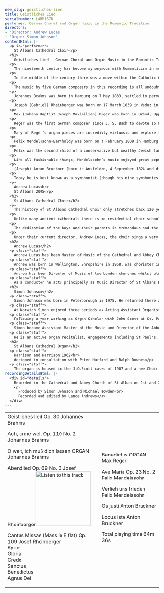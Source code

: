 ```yaml
---
new_slug: geistliches-lied
title: Geistliches Lied
serialNumber: LAMM167D
performer: German Choral and Organ Music in the Romantic Tradition
directors:
- 'Director: Andrew Lucas'
- 'Organ: Simon Johnson'
contentHtml: |-
  <p id="performer">
    St Albans Cathedral Choir</p>
  <h1>
    Geistliches Lied - German Choral and Organ Music in the Romantic Tradition</h1>
  <p>
    The nineteenth century has become synonymous with Romanticism in music – a term that is difficult to define – music that perhaps evokes a more emotional response than that of, say, the Classical period. But that is an attempt at a definition that is too facile. An all embracing idea of the nature of Romanticism is more elusive – the celebrated musicologist Alfred Einstein felt that we would search for it in vain. There is a great body of choral music written in the nineteenth century for large and small choirs, for concert use on the largest scale (with orchestra) and smaller scale liturgical use.</p>
  <p>
    In the middle of the century there was a move within the Catholic Church for musical reform, called the Cecilian movement after music’s patron saint and stimulated by a reaction to the extremes of the secular and operatic influences on church music of that period. Yet it was also stimulated by a romantic interest in music of the more distant past – for example, the a capella style of the sixteenth century and also of Gregorian chant. Several were invigorated by a renewed interest in the music of J. S. Bach and Handel – Mendelssohn being the most obvious successor of that tradition – but also Brahms and Bruckner and lesser known composers such as Rheinberger. Later, to some extent, Reger carried on this tradition, although he fused it with a strong influence of Wagner in denser textures and harmonic development. It is significant that of all the major composers in Europe the two composers from this period who understood best how to write both effective and idiomatic choral music, Brahms and Mendelssohn, were both German.</p>
  <p>
    The music by five German composers in this recording is all undoubtedly from the Romantic era. It is music that is hauntingly beautiful, with great sweeps of melodic invention and strong contrasts of mood. Yet these composers also have something else in common. With the music of Wagner came a great turning point for musical composition, which opened the way to the freer use of harmony and tonality that characterises modern music in the twentieth century. Brahms in particular led the strongest resistance to the more extreme tendencies of musical Romanticism in general, as epitomised by Wagner’s music. All the music on this disc shows the more classical side of the late Romantic movement.</p>
  <p>
    Johannes Brahms was born in Hamburg on 7 May 1833, settled in permanently in Vienna by 1868 and died there on 3 April 1897. His greatest vocal work is Ein Deutches Requiem (A German requiem) (1868), a work central to his career and a deeply felt statement of faith. Whether or not he was a believer, Brahms embraced the Christian ethic – his background was North German Lutheran Protestant – and he admired the literature and poetry of the Bible, which imbues his choral music with consolation and hope. He was also one of the most conscientious and painstaking composers. Through his diligent study and appreciation of Renaissance and Baroque music the motets show his practical experience with polyphonic techniques.</p>
  <p>
    Joseph (Gabriel) Rheinberger was born on 17 March 1839 in Vaduz in the Principality of Liechtenstein, the son of the Prince of Liechtenstein’s treasurer. He displayed precocious talent as a child and was able to take an organist’s post at the age of 7. In 1851, he moved to Munich to study, lived there until his death on 25 November 1901. He was a renowned organist, teacher of piano and theory, and conductor of the Munich Choral Society, and held the appointments of professor at the conservatory from 1867, and Hofkapellmeister from 1877, a post once held by Lassus. His best and most enduring music is thought to be his twenty organ sonatas, and his sacred works composed after 1877, though he also composed symphonies, concertos, operas and much chamber music. His lasting inheritance is as a renowned composition teacher, numbering Humperdinck and Furtwängler among his pupils. He came under the influence of Wagner, even getting involved in the preparations for Tristan und Isolde in 1865 (with Hans von Bülow, who thought very highly of him). Rheinberger’s mastery of traditional polyphony and love of the classical form in music eventually caused him to turn away from these modern ideas and influences. He allied himself to the more conservative Brahms camp and even explored the music of the more distant past by Lassus and the Venetian School. There are eighteen mass settings by Rheinberger composed for a variety of vocal forces, some accompanied.</p>
  <p>
    Max (Johann Baptist Joseph Maximilian) Reger was born in Brand, Upper Palatinate, on 19 March 1873. His family moved to Weiden, Germany in 1874. After periods of study with the great organ teacher Hugo Reimann in Sonderhausen and Wiesbaden, he settled again in Weiden in 1896, and began composing. In 1901 he moved to Munich and then in 1907 he was appointed music director at the University of Leipzig. From 1911 to 1915 he was the Hofkappellmeister in Meiningen and in 1915 moved to Jena. He died in Leipzig on 11 May 1916.</p>
  <p>
    Reger was the first German composer since J. S. Bach to devote so much of his compositional output to the organ. During a composing life of little more than 20 years, he produced a large output in all genres, nearly always in abstract forms. He believed strongly in absolute music, an ideal shared by Bach.</p>
  <p>
    Many of Reger’s organ pieces are incredibly virtuosic and explore the symphonic expressiveness and colours of the nineteenth century Romantic organ. Musically he pursued intensively Brahms’s continuous development and free modulation, and used baroque contrapuntal techniques to their logical limit. Many of his works are in variation and fugue forms; equally characteristic is a sense of great energy with well controlled complexity of thematic growth.</p>
  <p>
    Felix Mendelssohn-Bartholdy was born on 3 February 1809 in Hamburg. In the first generation of romantic composers, Mendelssohn has sometimes been called the ‘classical romantic’ being the more conservative than others of his age, he was influenced more by the classicism of Mozart than the impassioned Romanticism of Beethoven. When Mendelssohn died on 4 November 1847 in Leipzig, Germany at 38, it was not from a typically Romantic illness like some of his great contemporaries, but rather from overwork and a subsequent stroke .</p>
  <p>
    Felix was the second child of a conservative but wealthy Jewish family of bankers. After their move to Berlin the family was anxious to assimilate into German society and converted to Christianity in the Protestant church, as many others also did, adding Bartholdy to the family name. Some have suggested that the innate carefulness such a German family in their position must have felt explains Mendelssohn’s mannered conservatism.</p>
  <p>
    Like all fashionable things, Mendelssohn’s music enjoyed great popularity and success in the nineteenth century, but in the twentieth a new asceticism in musical taste failed to appreciate its essential tunefulness and elegance, much of which was thought sentimental. The Nazis prohibited performances of it and, post World War II, the rejection in Germany of romantic music in favour of a rather one-sided acceptance of baroque music hindered the renaissance of this composer for many years. His great oratorios Elijah and St Paul have remained staples in the repertoire, but the remaining sacred choral music by Mendelssohn was for the most part forgotten, with the exception in England of Hear my prayer (even that was down to the glorification of boy-treble soloists rather than the music itself). If some of his music seems sentimental, it is certainly sentiment in the loftiest sense of the word. As well as the motet Hear my prayer (1844) his choral music includes nine Psalm settings.</p>
  <p>
    (Joseph) Anton Bruckner (born in Ansfelden, 4 September 1824 and died in Vienna, 11 October 1896) was the son of a village schoolmaster and organist, who was also his first teacher. After his father’s death in 1837, he entered St Florian’s monastery where he studied organ, violin, and theory. He too became a schoolmaster-organist eventually becoming organist at St Florian’s in 1851. It was during these years that he wrote masses, and other sacred works. In 1855 he undertook a counterpoint course in Vienna with the leading theorist, Simon Sechter, and in the same year he was appointed organist at Linz Cathedral. After Sechter’s death in 1868, Bruckner was offered the post of theory teacher at the Vienna Conservatory. In the following years, he travelled to Paris and London as an organ virtuoso. His fame was at first that of a devoted church musician and highly successful international organist. This was, however, but a passing phase. He continued his studies until he was nearly forty; the turning point in his musical career was coming in contact with Wagner’s music. He then went to Vienna and devoted himself more and more to composition, becoming a somewhat enigmatic figure.</p>
  <p>
    Today he is best known as a symphonist (though his nine symphonies were largely poorly received in his lifetime) but his earlier motets and the Mass in E minor for voices and wind instruments are widely performed. The motets can be seen as Bruckner’s response to the Cecilian movement’s interest in purifying the music composed for church use. He displays his devotion to working with dedication, great craftsmanship and utter sincerity to the glory of God as much in these small motets as in the great symphonies.</p>
  <p>
    Andrew Lucas<br>
    St Albans 2005</p>
  <h2>
    St Albans Cathedral Choir</h2>
  <p>
    The history of St Albans Cathedral Choir only stretches back 120 years, although the Benedictine monastery of St Albans Abbey had a distinguished musical history stretching back before 1539 when the Abbey was dissolved by Henry VIII. In those days the boys were press-ganged from all over the country; today they are all local schoolboys who are committed to sing services and attend rehearsal every day of the week, except one, during term time.</p>
  <p>
    Unlike many ancient cathedrals there is no residential choir school - the rehearsals and services are fitted in around a normal school week. The day begins at 7.40 am and ends after evensong at 5.45 pm on three weekdays. Friday nights are taken up with two hours of rehearsal and the services on Saturday and Sunday (usually three but sometimes four in all) take up a major proportion of the weekend.</p>
  <p>
    The dedication of the boys and their parents is tremendous and the high standard of the choir and its international reputation has been hard won. The boys themselves receive in return an unparalleled free musical education and team spirit. For the weekends, greater Feast days, concerts and tours the 24 boys are joined by the 12 Lay Clerks to make up the full Cathedral Choir. The Lay Clerks are a dedicated and highly skilled group of musicians who nevertheless, in the main, earn their living outside the music profession. The choir has made several recordings and six tours of the USA in the last ten years. Previous Masters of the Music of the Cathedral include Meredith Davies, Peter Hurford, Stephen Darlington (now at Christ Church Cathedral, Oxford) Colin Walsh (Lincoln Cathedral) and Barry Rose.</p>
  <p>
    Under their current director, Andrew Lucas, the choir sings a very wide repertoire including two recent first performances from the composer, Joseph Phibbs. They have toured Sweden and Italy, performed in music festivals in The Netherlands (Haarlem) and France (Angers) and made recordings of <a href="nowell.htm">Christmas Music</a> and music by Stanford. The choir plays host to two other Cathedral Choirs in the St Albans International Organ Festival in the Festival’s Three Choirs Concert.</p>
  <h2>
    Andrew Lucas</h2>
  <p class="staff">
    Andrew Lucas has been Master of Music of the Cathedral and Abbey Church of St. Alban in Hertfordshire since the beginning of 1998, after eight years as the Sub-Organist of St. Paul’s Cathedral. He is the conductor of the St. Albans Bach Choir and Artistic Director of the St. Albans International Organ Festival.</p>
  <p class="staff">
    Andrew was born in Wellington, Shropshire in 1958, was chorister in his local parish church and went to school in Shrewsbury. In 1976 he moved to London to study organ at the Royal College of Music with John Birch and composition with Herbert Howells. He graduated with a London University BMus and continued his organ studies after college with Peter Hurford, and then on the W T Best Scholarship from the Worshipful Company of Musicians with Piet Kee at the Sweelinck Conservatoire, Amsterdam.</p>
  <p class="staff">
    Andrew has been Director of Music of two London churches whilst also organ student at St Paul's Cathedral from 1981, later becoming Assistant Sub-Organist there in1985. In1990 he was appointed to the post of Sub-Organist and Assistant Director of Music. As a solo organist he plays concerts throughout the UK and has given recitals in Norway, Sweden, Belgium, France, Germany, Italy, the Netherlands, Australia, Bermuda and the USA. In 1997 he spent three months as Acting Organist and Master of the Choristers at St Andrew’s Cathedral in Sydney, Australia.</p>
  <p class="staff">
    As a conductor he acts principally as Music Director of St Albans Bach Choir, a 200-strong chorus which tackles the major choral repertoire from Bach to the present day to large audiences and excellent reviews. They perform in St Albans Abbey with top soloists and major London orchestras including the City of London Sinfonia, the Royal Philharmonic Orchestra, The Philharmonia and the London Mozart Players. For 2005 they have commissioned a new 15 minute work from Joseph Phibbs for choir and orchestra.</p>
  <h2>
    Simon Johnson</h2>
  <p class="staff">
    Simon Johnson was born in Peterborough in 1975. He returned there as chorister and subsequently Head Chorister of the Cathedral from 1986-89. He was awarded a music scholarship to Bloxham School, before going on to hold organ scholarships at Rochester, Norwich, and St Paul's Cathedrals.</p>
  <p class="staff">
    At Norwich Simon enjoyed three periods as Acting Assistant Organist at the Cathedral, during which time he took part of the premieres of works by John Tavener, Philip Wilby and Diana Burrell. His work accompanying both the Girls' Choir and the Cathedral Choir is reflected in two CD recordings, and he has played for both choirs on BBC Radio 2, 3, and 4. In addition to his responsibilities at the Cathedral Simon also gained a first class degree from the University of East Anglia, and founded the University Chamber Choir - a twenty-strong ensemble specialising in the performance of contemporary music.</p>
  <p class="staff">
    Following a year working as Organ Scholar with John Scott at St. Paul's Cathedral, Simon moved to All Saints' Northampton. His work there involved running the choir of men and boys, and also the separate girls' choir. He made two CD recordings with the choirs on the Lammas label.</p>
  <p class="staff">
    Simon became Assistant Master of the Music and Director of the Abbey Girls’ Choir at St Albans Cathedral in September 2001 where he principally plays the organ for services. Under his direction the Abbey Girls Choir has flourished – they undertook their first international tour, to the east coast of the USA and have recorded for Lammas records.</p>
  <p class="staff">
    He is an active organ recitalist, engagements including St Paul's, Westminster, Norwich and Ghent Cathedrals, and Westminster Abbey, and specialises in improvisation. He made his first recording of improvisations for Passiontide, called <a href="purple.htm">Purple</a>, on the Lammas label at St Albans.</p>
  <h2>
    St Albans Cathedral Organ</h2>
  <p class="staff">
    Harrison and Harrison 1962<br>
    designed in consultation with Peter Hurford and Ralph Downes</p>
  <p class="staff">
    The organ is housed in the J.O.Scott cases of 1907 and a new Choir Organ case by Cecil Brown (1962). Several ranks from the old organ were re-used in this otherwise new instrument. This involved completely revoicing flue pipes with new languids and mouths to speak as newly made ranks, using open foot voicing techniques and little, if any, nicking of the languids. Most of the reeds have old resonators fitted with new open, parallel shallots with domed ends in the French classical manner, thin tongues and voiced without weights or loads in the bass.</p>
recordingDetailsHtml: |-
  <div id="details">
    Recorded in the Cathedral and Abbey Church of St Alban on 1st and 2nd May and 16th and 17th October 2003 by kind permission of the Dean and Chapter
    <p>
      Produced by Simon Johnson and Michael Bowden<br>
      Recorded and edited by Lance Andrews</p>
  </div>
---
```


<table class="tracktable">
  <tbody>
    <tr>
      <td class="column1">
        <span class="trackname">Geistliches lied Op. 30 </span> <span class="composer">Johannes Brahms</span>
        <p>
          <span class="trackname">Ach, arme welt Op. 110 No. 2 </span> <span class="composer">Johannes Brahms</span></p>
        <p>
          <span class="trackname">O welt, ich muß dich lassen ORGAN </span> <span class="composer">Johannes Brahms</span></p>
        <p>
          <span class="trackname">Abendlied Op. 69 No. 3 </span> <span class="composer">Josef Rheinberger</span><a href="cliplinks/abendlied%20.ram"><img alt="Listen to this track" src="/web/20120720021839im_/http://www.lammas.co.uk/images/listen.gif" width="180"></a></p>
        <p>
          <span class="trackname">Cantus Missae (Mass in E flat) Op. 109 </span> <span class="composer">Josef Rheinberger</span><br>
          <span class="trackname"> Kyrie<br>
            Gloria<br>
            Credo<br>
            Sanctus<br>
            Benedictus<br>
            Agnus Dei</span></p>
      </td>
      <td class="column2">
        <span class="trackname">Benedictus ORGAN </span> <span class="composer">Max Reger</span>
        <p>
          <span class="trackname">Ave Maria Op. 23 No. 2 </span> <span class="composer">Felix Mendelssohn</span></p>
        <p>
          <span class="trackname">Verlieh uns frieden </span> <span class="composer">Felix Mendelssohn</span></p>
        <p>
          <span class="trackname">Os justi </span> <span class="composer">Anton Bruckner</span></p>
        <p>
          <span class="trackname">Locus iste </span> <span class="composer">Anton Bruckner</span></p>
        <p>						<span id="playingtime">Total playing time 64m 36s</span></p>
      </td>
    </tr>
  </tbody>
</table>
